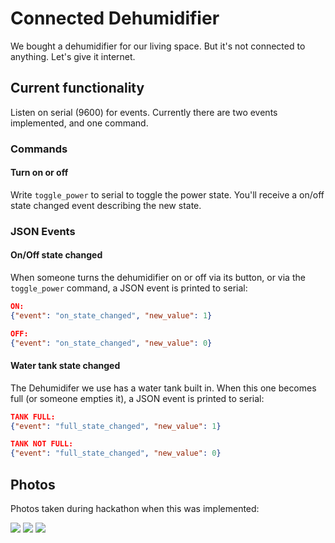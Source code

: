 # Connected Dehumidifier
We bought a dehumidifier for our living space. But it's not connected to anything. Let's give it internet.

## Current functionality
Listen on serial (9600) for events. Currently there are two events implemented, and one command.

### Commands
#### Turn on or off
Write `toggle_power` to serial to toggle the power state. You'll receive a on/off state changed event describing the new state.

### JSON Events
#### On/Off state changed
When someone turns the dehumidifier on or off via its button, or via the `toggle_power` command, a JSON event is printed to serial:
```json
ON:
{"event": "on_state_changed", "new_value": 1}

OFF:
{"event": "on_state_changed", "new_value": 0}

```

#### Water tank state changed
The Dehumidifer we use has a water tank built in. When this one becomes full (or someone empties it), a JSON event is printed to serial:
```json
TANK FULL:
{"event": "full_state_changed", "new_value": 1}

TANK NOT FULL:
{"event": "full_state_changed", "new_value": 0}

```

## Photos
Photos taken during hackathon when this was implemented:

![](http://i.imgur.com/oHc91VB.jpg)
![](http://i.imgur.com/rNNoyPi.jpg)
![](http://i.imgur.com/pcVaDGY.jpg)
